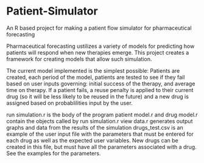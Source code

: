 # Patient-Simulator
An R based project for making a patient flow simulator for pharmaceutical forecasting

Pharmaceutical forecasting ustilizes a variety of models for predicting how patients will respond when new therapies emerge. This project creates a framework for creating models that allow such simulation.

The current model implemented is the simplest possible: Patients are created, each period of the model, patients are tested to see if they fail based on user inputs governing: initial success of the therapy, and average time on therapy. If a patient fails, a reuse penalty is applied to their current drug (so it will be less likely to be reused in the future) and a new drug is assigned based on probablilities input by the user.

run simulation.r is the body of the program
patient model.r and drug model.r contain the objects called by run simulation.r
view data.r generates output graphs and data from the results of the simulation
drugs_test.csv is an example of the user input file with the parameters that must be entered for each drug as well as the expected user variables. New drugs can be created in this file, but must have all the parameters associated with a drug. See the examples for the parameters.
